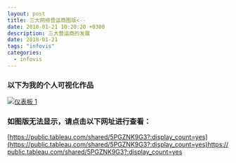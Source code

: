 ```yaml
---
layout: post
title: 三大网络营运商图版<--
date: 2018-01-21 10:20:20 +0300
description: 三大营运商的发展
date: 2018-01-21
tags: "infovis"
categories:
  - infovis
---
```


### 以下为我的个人可视化作品

<div class='tableauPlaceholder' id='viz1516681700390' style='position: relative'><noscript><a href='#'><img alt='仪表板 1 ' src='https:&#47;&#47;public.tableau.com&#47;static&#47;images&#47;NR&#47;NR4BF5MQB&#47;1_rss.png' style='border: none' /></a></noscript><object class='tableauViz'  style='display:none;'><param name='host_url' value='https%3A%2F%2Fpublic.tableau.com%2F' /> <param name='embed_code_version' value='3' /> <param name='path' value='shared&#47;NR4BF5MQB' /> <param name='toolbar' value='yes' /><param name='static_image' value='https:&#47;&#47;public.tableau.com&#47;static&#47;images&#47;NR&#47;NR4BF5MQB&#47;1.png' /> <param name='animate_transition' value='yes' /><param name='display_static_image' value='yes' /><param name='display_spinner' value='yes' /><param name='display_overlay' value='yes' /><param name='display_count' value='yes' /></object></div>                <script type='text/javascript'>                    var divElement = document.getElementById('viz1516681700390');                    var vizElement = divElement.getElementsByTagName('object')[0];                    vizElement.style.width='1000px';vizElement.style.height='827px';                    var scriptElement = document.createElement('script');                    scriptElement.src = 'https://public.tableau.com/javascripts/api/viz_v1.js';                    vizElement.parentNode.insertBefore(scriptElement, vizElement);                </script>

### 如图版无法显示，请点击以下网址进行查看：
[https://public.tableau.com/shared/5PGZNK9G3?:display_count=yes](https://public.tableau.com/shared/5PGZNK9G3?:display_count=yes)https://public.tableau.com/shared/5PGZNK9G3?:display_count=yes
